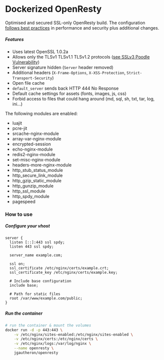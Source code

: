 Dockerized OpenResty
===============

Optimised and secured SSL-only OpenResty build.
The configuration [follows best practices](https://github.com/h5bp/server-configs-nginx/) in performance and security plus additional changes.

##### Features

- Uses latest OpenSSL 1.0.2a
- Allows only the TLSv1 TLSv1.1 TLSv1.2 protocols ([see SSLv3 Poodle Vulnerability](https://www.us-cert.gov/ncas/alerts/TA14-290A))
- Server signature hidden (`Server` header removed)
- Additional headers (`X-Frame-Options`, `X-XSS-Protection`, `Strict-Transport-Security`)
- Open file cache
- `default_server` sends back HTTP 444 No Response
- Default cache settings for assets (fonts, images, js, css)
- Forbid access to files that could hang around (md, sql, sh, txt, tar, log, ini...)

The following modules are enabled:

- luajit
- pcre-jit
- srcache-nginx-module
- array-var-nginx-module
- encrypted-session
- echo-nginx-module
- redis2-nginx-module
- set-misc-nginx-module
- headers-more-nginx-module
- http_stub_status_module
- http_secure_link_module
- http_gzip_static_module
- http_gunzip_module
- http_ssl_module
- http_spdy_module
- pagespeed

### How to use

##### Configure your vhost

```nginx
server {
  listen [::]:443 ssl spdy;
  listen 443 ssl spdy;

  server_name example.com;

  ssl on;
  ssl_certificate /etc/nginx/certs/example.crt;
  ssl_certificate_key /etc/nginx/certs/example.key;

  # Include base configuration
  include base;

  # Path for static files
  root /var/www/example.com/public;
}
```

##### Run the container

```bash
# run the container & mount the volumes
docker run -d -p 443:443 \
    -v /etc/nginx/sites-enabled:/etc/nginx/sites-enabled \
    -v /etc/nginx/certs:/etc/nginx/certs \
    -v /etc/nginx/logs:/var/log/nginx \
    --name openresty \
    jgautheron/openresty
```
